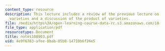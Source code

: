 ```yaml
---
content_type: resource
description: This lecture includes a review of the previous lecture on projective
  varieties and a discussion of the product of varieties.
file: /media/https%3A/open-learning-course-data-rc.s3.amazonaws.com/18-725-algebraic-geometry-fall-2003/4e9f6783afee0bab05b014710b6f24e5_notes100903.pdf
file_type: application/pdf
resourcetype: Document
title: notes100903.pdf
uid: 4e9f6783-afee-0bab-05b0-14710b6f24e5
---
```

